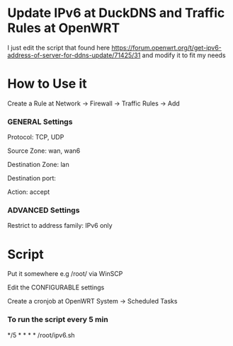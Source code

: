 # Update IPv6 at DuckDNS and Traffic Rules at OpenWRT

I just edit the script that found here https://forum.openwrt.org/t/get-ipv6-address-of-server-for-ddns-update/71425/31 and modify it to fit my needs

# How to Use it
Create a Rule at Network -> Firewall -> Traffic Rules -> Add

### GENERAL Settings
Protocol: TCP, UDP

Source Zone: wan, wan6

Destination Zone: lan

Destination port:

Action: accept

### ADVANCED Settings
Restrict to address family: IPv6 only

# Script
Put it somewhere e.g /root/ via WinSCP

Edit the CONFIGURABLE settings

Create a cronjob at OpenWRT System -> Scheduled Tasks

### To run the script every 5 min
*/5 * * * * /root/ipv6.sh
